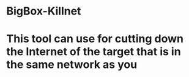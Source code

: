 # BigBox-Killnet
# This tool can use for cutting down the Internet of the target that is in the same network as you
